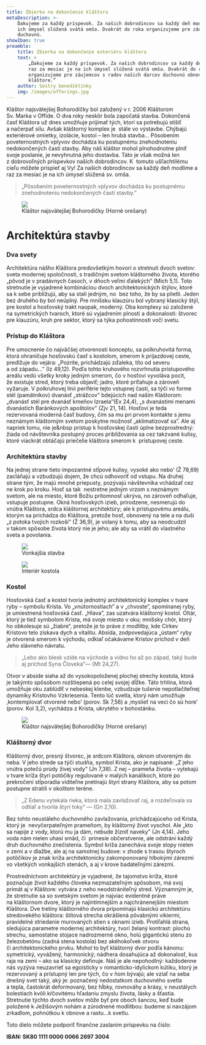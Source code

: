 ```yaml
---
title: Zbierka na dokončenie kláštora
metaDescription: >-
    Ďakujeme za každý príspevok. Za našich dobrodincov sa každý deň modlíme a raz za mesiac je na
    ich úmysel slúžená svätá omša. Dvakrát do roka organizujeme pre záujemcov s radov našich darcov
    duchovnú.
showIban: true
preamble:
    title: Zbierka na dokončenie exteriéru kláštora
    text: >
        „Ďakujeme za každý príspevok. Za našich dobrodincov sa každý deň modlíme a
        raz za mesiac je na ich úmysel slúžená svätá omša. Dvakrát do roka
        organizujeme pre záujemcov s radov našich darcov duchovnú obnovu v našom
        kláštore.”
    author: Sestry benediktínky
    img: /images/offerings.jpg
---
```


Kláštor najsvätejšej Bohorodičky bol založený v&nbsp;r.&nbsp;2006 Kláštorom
Sv.&nbsp;Marka v&nbsp;Offide. O&nbsp;dva roky neskôr bola započatá stavba.
Dokončená časť Kláštora už&nbsp;dnes umožňuje prijímať tých, ktorí sa potrebujú
stíšiť a&nbsp;načerpať silu. Avšak kláštorný komplex je&nbsp; stále vo výstavbe.
Chýbajú exteriérové omietky, izolácie, kostol – len hrubá stavba... Pôsobením
poveternostných vplyvov dochádza ku&nbsp;postupnému znehodnoteniu nedokončených
častí stavby. Aby&nbsp;náš kláštor mohol plnohodnotne plniť svoje poslanie,
je&nbsp;nevyhnutná jeho dostavba. Táto je&nbsp;však možná len
z&nbsp;dobrovoľných príspevkov našich dobrodincov. K&nbsp; tomuto ušľachtilému
cieľu môžete prispieť aj Vy! Za&nbsp;našich dobrodincov sa každý deň modlíme
a&nbsp; raz za&nbsp;mesiac je&nbsp;na&nbsp;ich úmysel slúžená sv.&nbsp;omša.

> „Pôsobením poveternostných vplyvov dochádza ku postupnému znehodnoteniu
> nedokončených častí stavby.”

<figure class="image">
    <img src="/images/article01-1.jpg">
    <figcaption>Kláštor najsvätejšej Bohorodičky (Horné orešany)</figcaption>
</figure>

# Architektúra stavby

### Dva svety

Architektúra nášho Kláštora predovšetkým hovorí o&nbsp;stretnutí dvoch svetov:
sveta modernej spoločnosti, s&nbsp;tradičným svetom kláštorného života, ktorého
„pôvod je&nbsp;v&nbsp;pradávnych časoch, v&nbsp;dňoch veľmi ďalekých” (Mich
5,1). Toto stretnutie je&nbsp;vyjadrené kombináciou dvoch architektonických
štýlov, ktoré sa k&nbsp;sebe približujú, aby&nbsp;sa stali jedným, no&nbsp; bez
toho, že&nbsp;by&nbsp;sa plietli. Jeden bez druhého by&nbsp;bol neúplný. Pre
mníšsku klauzúru bol vybraný klasický štýl, pre kostol a&nbsp;hosťovský trakt
naopak, moderný. Oba komplexy sú založené na&nbsp;symetrických tvaroch, ktoré sú
vyjadrením plnosti a&nbsp;dokonalosti: štvorec pre klauzúru, kruh pre sektor,
ktorý sa týka pohostinnosti voči svetu.

### Prístup do Kláštora

Pre umocnenie čo najväčšej otvorenosti konceptu, sa polkruhovitá forma, ktorá
ohraničuje hosťovskú časť s&nbsp;kostolom, smerom k&nbsp;príjazdovej ceste,
predlžuje do&nbsp;vejára: „Pozrite, prichádzajú zďaleka, títo od&nbsp;severu
a&nbsp;od&nbsp;západu…” (Iz 49,12). Podľa tohto kruhového rozvrhnutia
prístupového areálu vedú všetky kroky jedným smerom, čo v&nbsp;hosťovi vyvoláva
pocit, že&nbsp;existuje stred, ktorý treba objaviť; jadro, ktoré priťahuje
a&nbsp;zároveň vyžaruje. V&nbsp;polkruhovej línii periférie tejto vstupnej
časti, sa týči vo forme stél (pamätníkov) dvanásť „strážcov” bdejúcich
nad&nbsp;naším Kláštorom: „dvanásť stél pre dvanásť kmeňov Izraela”(Ex 24,4), „s
dvanástimi menami dvanástich Baránkových apoštolov” (Zjv 21, 14). Hosťovi
je&nbsp;teda rezervovaná moderná časť budovy, čím sa&nbsp;mu pri prvom kontakte
s&nbsp;jemu neznámym kláštorným svetom poskytne možnosť „aklimatizovať sa”. Ale
aj napriek tomu, nie je&nbsp prístup k&nbsp;hosťovskej časti úplne
bezprostredný: žiada od&nbsp;návštevníka postupný proces približovania sa cez
takzvané kulisy, ktoré viackrát obtáčajú priečelie kláštora smerom k&nbsp;
prístupovej ceste.

### Architektúra stavby

Na&nbsp;jednej strane tieto impozantné stĺpové kulisy, vysoké ako nebo’ (Ž
78,69) zacláňajú a vzbudzujú dojem, že&nbsp;chcú odhovoriť od&nbsp;vstupu.
Na&nbsp;druhej strane tým, že&nbsp;majú mnohé priepusty, pozývajú návštevníka
vchádzať cez ne krok po&nbsp;kroku. Hosť sa tak&nbsp; nestretne jedným vrzom
s&nbsp;neznámym svetom, ale na&nbsp;miesto, ktoré Božiu prítomnosť ukrýva,
no&nbsp;zároveň odhaľuje, vstupuje postupne. Okná hosťovských izieb, prirodzene,
nesmerujú do&nbsp; vnútra Kláštora, srdca kláštornej architektúry; ale
k&nbsp;prístupovému areálu, ktorým sa prichádza do&nbsp;Kláštora, pretože hosť,
obnovený na&nbsp;tele a&nbsp;na duši „z potoka tvojich rozkoší” (Ž 36,9),
je&nbsp;volaný k&nbsp;tomu, aby&nbsp;sa neodcudzil v&nbsp;takom spôsobe života
ktorý nie je&nbsp;jeho; ale aby&nbsp;sa vrátil do&nbsp;vlastného sveta
a&nbsp;povolania.

<div class="image side-by-side">
    <figure class="left">
        <img src="/images/article01-2.jpg">
        <figcaption>Vonkajšia stavba</figcaption>
    </figure>
    <figure class="right">
        <img src="/images/article01-3.jpg">
        <figcaption>Interiér kostola</figcaption>
    </figure>
</div>

### Kostol

Hosťovská časť a&nbsp;kostol tvoria jednotný architektonický komplex
v&nbsp;tvare ryby – symbolu Krista. Vo „vnútornostiach” a&nbsp;v&nbsp;„chvoste”,
spomínanej ryby, je&nbsp;umiestnená hosťovská časť. „Hlava”, zas uzatvára
kláštorný kostol. Oltár, ktorý je&nbsp;tiež symbolom Krista, má svoje miesto
v&nbsp;oku; mníšsky chór, ktorý ho obkolesuje sú „žiabre“, pretože
je&nbsp;to&nbsp;práve z&nbsp;modlitby, kde&nbsp;Cirkev Kristovo telo získava
dych a&nbsp;vitalitu. Absida, zodpovedajúca „ústam“ ryby je&nbsp;otvorená smerom
k&nbsp;východu, odkiaľ očakávame Kristov príchod v&nbsp;deň Jeho slávneho
návratu.

> „Lebo ako blesk vzíde na východe a vidno ho až po západ, taký bude aj príchod
> Syna Človeka”— (Mt 24,27).

Otvor v&nbsp;abside siaha až do&nbsp;vysokopoloženej plochej strechy kostola,
ktorá je&nbsp;takýmto spôsobom rozštiepená po&nbsp;celej svojej dĺžke. Táto
trhlina, ktorá umožňuje oku zablúdiť v&nbsp;nebeskej klenbe, vzbudzuje tušenie
nepotlačiteľnej dynamiky Kristovho Vzkriesenia. Tento lúč svetla, ktorý nám
umožňuje ‚kontemplovať otvorené nebo’ (porov. Sk 7,56) a&nbsp;‚myslieť
na&nbsp;veci čo sú hore’ (porov. Kol 3,2), vychádza z&nbsp;Krista, ukrytého
v&nbsp;bohostánku.

<figure class="image">
    <img src="/images/article01-4.jpg">
    <figcaption>Kláštor najsvätejšej Bohorodičky (Horné orešany)</figcaption>
</figure>

### Kláštorný dvor

Kláštorný dvor, presný štvorec, je srdcom Kláštora, oknom otvoreným do neba. V
jeho strede sa týči studňa, symbol Krista, ako je napísané: „Z jeho vnútra
potečú prúdy živej vody” (Jn 7,38). Z nej – prameňa života – vytekajú v tvare
kríža štyri potôčiky regulované v malých kanálikoch, ktoré po prekročení
stĺporadia viditeľne pretínajú štyri strany Kláštora, aby sa potom postupne
stratili v okolitom teréne.

> „Z Edenu vytekala rieka, ktorá mala zavlažovať raj, a rozdeľovala sa odtiaľ a
> tvorila štyri toky“ — (Gn 2,10).

Bez tohto neustáleho duchovného zavlažovania, prichádzajúceho od&nbsp;Krista,
ktorý je&nbsp; nevyčerpateľným prameňom, by&nbsp;kláštorný život vyschol. Ale
„kto sa napije z&nbsp;vody, ktorú&nbsp;mu ja dám, nebude žízniť naveky” (Jn
4,14). Jeho voda nám nielen uhasí smäd, či&nbsp; prinesie občerstvenie, ale
odstráni každý druh duchovného znečistenia. Symbol kríža zanecháva svoje stopy
nielen v&nbsp;zemi a&nbsp;v&nbsp;dlažbe, ale aj na&nbsp;samotnej budove:
v&nbsp;zhode s&nbsp;trasou štyroch potôčikov je&nbsp;znak kríža architektonicky
zakomponovaný hlbokými zárezmi vo všetkých vonkajších stenách, a&nbsp;aj
v&nbsp;krove badateľnými zárezmi.

Prostredníctvom architektúry je&nbsp;vyjadrené, že&nbsp;tajomstvo kríža, ktoré
poznačuje život každého človeka nezmazateľným spôsobom, má svoj primát aj
v&nbsp;Kláštore: vytvára z&nbsp;neho neodstrániteľný stred. Významným je,
že&nbsp;stretnutie sa so svetským svetom je&nbsp;najviac evidentné práve
na&nbsp;kláštornom dvore, ktorý je&nbsp;najintímnejším a&nbsp;najchránenejším
miestom Kláštora. Dve tretiny kláštorného dvora pripomínajú klasickú
architektúru stredovekého kláštora: štítová strecha okrášlená pôvabnými
vikiermi, pravidelné striedanie murovaných stien s&nbsp;oknami izieb. Protiľahlá
strana, sledujúca parametre modernej architektúry, tvorí želaný kontrast: plochú
strechu, samostatne stojace nadrozmerné okno, holú gigantickú stenu zo
železobetónu (zadná stena kostola) bez akéhokoľvek otvoru
či&nbsp;architektonického prvku. Mohol to&nbsp;byť kláštorný dvor podľa kánonu:
symetrický, vyvážený, harmonický; nádhera dosahujúca až dokonalosť, kus raja
na&nbsp;zemi – ako sa klasicky definuje. Náš je&nbsp;ale nepohodlný: každodenne
nás vyzýva neuzavrieť sa egoisticky v&nbsp;romanticko-idylickom kútiku, ktorý
je&nbsp; rezervovaný a&nbsp;prístupný len pre tých, čo v&nbsp;ňom bývajú; ale
vziať na&nbsp;seba dnešný svet taký, aký je: poznačený nedostatkom duchovného
svetla a&nbsp;tepla, častokrát deformovaný, bez hĺbky, rovnováhy a&nbsp;krásy,
v&nbsp;neustálych bolestiach kvôli kŕčovitému hľadaniu zmyslu života, lásky
a&nbsp;šťastia. Stretnutie týchto dvoch svetov môže byť pre oboch šancou, keď
bude položené k&nbsp;Ježišovým nohám a&nbsp;zúrodnené modlitbou: budeme si
navzájom zrkadlom, pohnútkou k&nbsp;obnove a&nbsp;rastu…k svetlu.

Toto dielo môžete podporiť finančne zaslaním príspevku na číslo:

**IBAN: SK80 1111 0000 0066 2697 3004**